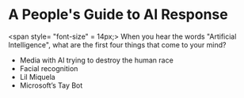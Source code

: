 # A People's Guide to AI Response
<span style= "font-size" = 14px;> When you hear the words "Artificial Intelligence", what are the first four things that come to your mind? <span>
* Media with AI trying to destroy the human race
* Facial recognition
* Lil Miquela
* Microsoft’s Tay Bot


